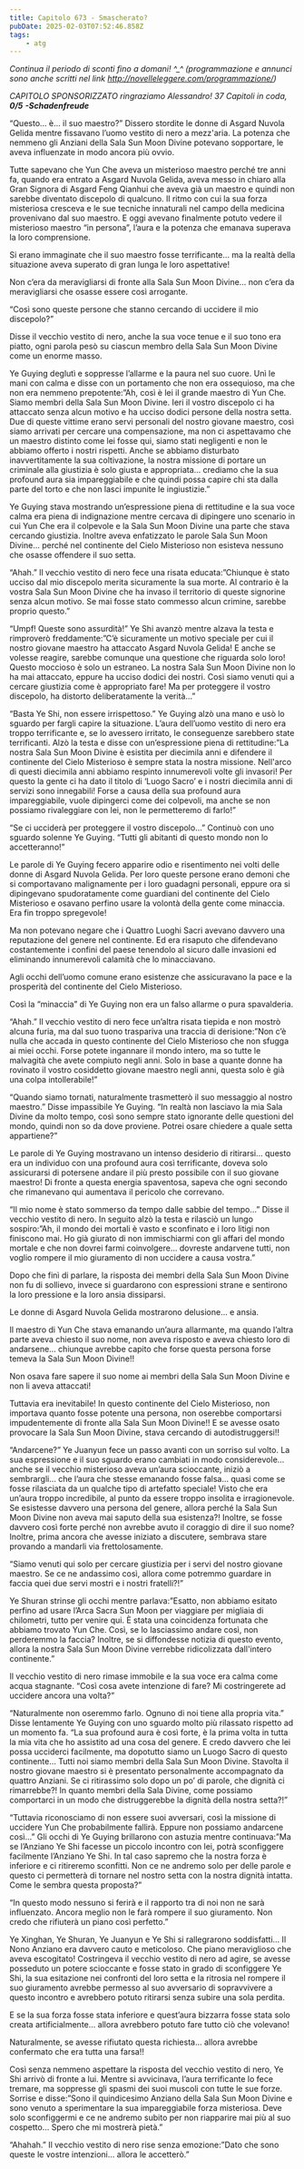 ```yaml
---
title: Capitolo 673 - Smascherato?
pubDate: 2025-02-03T07:52:46.858Z
tags:
    - atg
---
```



<em>Continua il periodo di sconti fino a domani! ^_^ (programmazione e annunci sono anche scritti nel link http://novelleleggere.com/programmazione/)</em>


<em>CAPITOLO SPONSORIZZATO ringraziamo Alessandro!</em>
<em>37 Capitoli in coda, <strong>0/5</strong></em>
<em><strong>-Schadenfreude</strong></em>


“Questo… è… il suo maestro?” Dissero stordite le donne di Asgard Nuvola Gelida mentre fissavano l’uomo vestito di nero a mezz'aria. La potenza che nemmeno gli Anziani della Sala Sun Moon Divine potevano sopportare, le aveva influenzate in modo ancora più ovvio.


Tutte sapevano che Yun Che aveva un misterioso maestro perché tre anni fa, quando era entrato a Asgard Nuvola Gelida, aveva messo in chiaro alla Gran Signora di Asgard Feng Qianhui che aveva già un maestro e quindi non sarebbe diventato discepolo di qualcuno. Il ritmo con cui la sua forza misteriosa cresceva e le sue tecniche innaturali nel campo della medicina provenivano dal suo maestro. E oggi avevano finalmente potuto vedere il misterioso maestro “in persona”, l’aura e la potenza che emanava superava la loro comprensione.


Si erano immaginate che il suo maestro fosse terrificante… ma la realtà della situazione aveva superato di gran lunga le loro aspettative!


Non c’era da meravigliarsi di fronte alla Sala Sun Moon Divine… non c’era da meravigliarsi che osasse essere così arrogante.


“Così sono queste persone che stanno cercando di uccidere il mio discepolo?”


Disse il vecchio vestito di nero, anche la sua voce tenue e il suo tono era piatto, ogni parola pesò su ciascun membro della Sala Sun Moon Divine come un enorme masso.


Ye Guying deglutì e soppresse l’allarme e la paura nel suo cuore. Unì le mani con calma e disse con un portamento che non era ossequioso, ma che non era nemmeno prepotente:”Ah, così è lei il grande maestro di Yun Che. Siamo membri della Sala Sun Moon Divine.
Ieri il vostro discepolo ci ha attaccato senza alcun motivo e ha ucciso dodici persone della nostra setta. Due di queste vittime erano servi personali del nostro giovane maestro, così siamo arrivati per cercare una compensazione, ma non ci aspettavamo che un maestro distinto come lei fosse qui, siamo stati negligenti e non le abbiamo offerto i nostri rispetti.
Anche se abbiamo disturbato inavvertitamente la sua coltivazione, la nostra missione di portare un criminale alla giustizia è solo giusta e appropriata… crediamo che la sua profound aura sia impareggiabile e che quindi possa capire chi sta dalla parte del torto e che non lasci impunite le ingiustizie.”


Ye Guying stava mostrando un’espressione piena di rettitudine e la sua voce calma era piena di indignazione mentre cercava di dipingere uno scenario in cui Yun Che era il colpevole e la Sala Sun Moon Divine una parte che stava cercando giustizia. Inoltre aveva enfatizzato le parole Sala Sun Moon Divine… perché nel continente del Cielo Misterioso non esisteva nessuno che osasse offendere il suo setta.


“Ahah.” Il vecchio vestito di nero fece una risata educata:”Chiunque è stato ucciso dal mio discepolo merita sicuramente la sua morte. Al contrario è la vostra Sala Sun Moon Divine che ha invaso il territorio di queste signorine senza alcun motivo. Se mai fosse stato commesso alcun crimine, sarebbe proprio questo.”


“Umpf! Queste sono assurdità!” Ye Shi avanzò mentre alzava la testa e rimproverò freddamente:”C’è sicuramente un motivo speciale per cui il nostro giovane maestro ha attaccato Asgard Nuvola Gelida!
E anche se volesse reagire, sarebbe comunque una questione che riguarda solo loro! Questo moccioso è solo un estraneo. La nostra Sala Sun Moon Divine non lo ha mai attaccato, eppure ha ucciso dodici dei nostri. Così siamo venuti qui a cercare giustizia come è appropriato fare! Ma per proteggere il vostro discepolo, ha distorto deliberatamente la verità…”


“Basta Ye Shi, non essere irrispettoso.” Ye Guying alzò una mano e usò lo sguardo per fargli capire la situazione. L’aura dell’uomo vestito di nero era troppo terrificante e, se lo avessero irritato, le conseguenze sarebbero state terrificanti.
Alzò la testa e disse con un’espressione piena di rettitudine:”La nostra Sala Sun Moon Divine è esistita per diecimila anni e difendere il continente del Cielo Misterioso è sempre stata la nostra missione. Nell'arco di questi diecimila anni abbiamo respinto innumerevoli volte gli invasori! Per questo la gente ci ha dato il titolo di ‘Luogo Sacro’ e i nostri diecimila anni di servizi sono innegabili!
Forse a causa della sua profound aura impareggiabile, vuole dipingerci come dei colpevoli, ma anche se non possiamo rivaleggiare con lei, non le permetteremo di farlo!”


“Se ci ucciderà per proteggere il vostro discepolo…” Continuò con uno sguardo solenne Ye Guying. “Tutti gli abitanti di questo mondo non lo accetteranno!”


Le parole di Ye Guying fecero apparire odio e risentimento nei volti delle donne di Asgard Nuvola Gelida. Per loro queste persone erano demoni che si comportavano malignamente per i loro guadagni personali, eppure ora si dipingevano spudoratamente come guardiani del continente del Cielo Misterioso e osavano perfino usare la volontà della gente come minaccia. Era fin troppo spregevole!


Ma non potevano negare che i Quattro Luoghi Sacri avevano davvero una reputazione del genere nel continente. Ed era risaputo che difendevano costantemente i confini del paese tenendolo al sicuro dalle invasioni ed eliminando innumerevoli calamità che lo minacciavano.


Agli occhi dell’uomo comune erano esistenze che assicuravano la pace e la prosperità del continente del Cielo Misterioso.


Così la “minaccia” di Ye Guying non era un falso allarme o pura spavalderia.


“Ahah.” Il vecchio vestito di nero fece un’altra risata tiepida e non mostrò alcuna furia, ma dal suo tuono traspariva una traccia di derisione:”Non c’è nulla che accada in questo continente del Cielo Misterioso che non sfugga ai miei occhi. Forse potete ingannare il mondo intero, ma so tutte le malvagità che avete compiuto negli anni. Solo in base a quante donne ha rovinato il vostro cosiddetto giovane maestro negli anni, questa solo è già una colpa intollerabile!”


“Quando siamo tornati, naturalmente trasmetterò il suo messaggio al nostro maestro.” Disse impassibile Ye Guying. “In realtà non lasciavo la mia Sala Divine da molto tempo, così sono sempre stato ignorante delle questioni del mondo, quindi non so da dove proviene. Potrei osare chiedere a quale setta appartiene?”


Le parole di Ye Guying mostravano un intenso desiderio di ritirarsi… questo era un individuo con una profound aura così terrificante, doveva solo assicurarsi di potersene andare il più presto possibile con il suo giovane maestro! Di fronte a questa energia spaventosa, sapeva che ogni secondo che rimanevano qui aumentava il pericolo che correvano.


“Il mio nome è stato sommerso da tempo dalle sabbie del tempo…” Disse il vecchio vestito di nero. In seguito alzò la testa e rilasciò un lungo sospiro:”Ah, il mondo dei mortali è vasto e sconfinato e i loro litigi non finiscono mai. Ho già giurato di non immischiarmi con gli affari del mondo mortale e che non dovrei farmi coinvolgere… dovreste andarvene tutti, non voglio rompere il mio giuramento di non uccidere a causa vostra.”


Dopo che finì di parlare, la risposta dei membri della Sala Sun Moon Divine non fu di sollievo, invece si guardarono con espressioni strane e sentirono la loro pressione e la loro ansia dissiparsi.


Le donne di Asgard Nuvola Gelida mostrarono delusione… e ansia.


Il maestro di Yun Che stava emanando un’aura allarmante, ma quando l’altra parte aveva chiesto il suo nome, non aveva risposto e aveva chiesto loro di andarsene… chiunque avrebbe capito che forse questa persona forse temeva la Sala Sun Moon Divine!!


Non osava fare sapere il suo nome ai membri della Sala Sun Moon Divine e non li aveva attaccati!


Tuttavia era inevitabile! In questo continente del Cielo Misterioso, non importava quanto fosse potente una persona, non oserebbe comportarsi impudentemente di fronte alla Sala Sun Moon Divine!! E se avesse osato provocare la Sala Sun Moon Divine, stava cercando di autodistruggersi!!


“Andarcene?” Ye Juanyun fece un passo avanti con un sorriso sul volto. La sua espressione e il suo sguardo erano cambiati in modo considerevole… anche se il vecchio misterioso aveva un’aura scioccante, iniziò a sembrargli… che l’aura che stesse emanando fosse falsa… quasi come se fosse rilasciata da un qualche tipo di artefatto speciale!
Visto che era un’aura troppo incredibile, al punto da essere troppo insolita e irragionevole. Se esistesse davvero una persona del genere, allora perché la Sala Sun Moon Divine non aveva mai saputo della sua esistenza?! Inoltre, se fosse davvero così forte perché non avrebbe avuto il coraggio di dire il suo nome?
Inoltre, prima ancora che avesse iniziato a discutere, sembrava stare provando a mandarli via frettolosamente.


“Siamo venuti qui solo per cercare giustizia per i servi del nostro giovane maestro. Se ce ne andassimo così, allora come potremmo guardare in faccia quei due servi mostri e i nostri fratelli?!”


Ye Shuran strinse gli occhi mentre parlava:”Esatto, non abbiamo esitato perfino ad usare l’Arca Sacra Sun Moon per viaggiare per migliaia di chilometri, tutto per venire qui. È stata una coincidenza fortunata che abbiamo trovato Yun Che. Così, se lo lasciassimo andare così, non perderemmo la faccia? Inoltre, se si diffondesse notizia di questo evento, allora la nostra Sala Sun Moon Divine verrebbe ridicolizzata dall'intero continente.”


Il vecchio vestito di nero rimase immobile e la sua voce era calma come acqua stagnante. “Così cosa avete intenzione di fare? Mi costringerete ad uccidere ancora una volta?”


“Naturalmente non oseremmo farlo. Ognuno di noi tiene alla propria vita.” Disse lentamente Ye Guying con uno sguardo molto più rilassato rispetto ad un momento fa. “La sua profound aura è così forte, è la prima volta in tutta la mia vita che ho assistito ad una cosa del genere. E credo davvero che lei possa ucciderci facilmente, ma dopotutto siamo un Luogo Sacro di questo continente… Tutti noi siamo membri della Sala Sun Moon Divine.
Stavolta il nostro giovane maestro si è presentato personalmente accompagnato da quattro Anziani. Se ci ritirassimo solo dopo un po’ di parole, che dignità ci rimarrebbe?! In quanto membri della Sala Divine, come possiamo comportarci in un modo che distruggerebbe la dignità della nostra setta?!”


“Tuttavia riconosciamo di non essere suoi avversari, così la missione di uccidere Yun Che probabilmente fallirà. Eppure non possiamo andarcene così…” Gli occhi di Ye Guying brillarono con astuzia mentre continuava:”Ma se l’Anziano Ye Shi facesse un piccolo incontro con lei, potrà sconfiggere facilmente l’Anziano Ye Shi. In tal caso sapremo che la nostra forza è inferiore e ci ritireremo sconfitti. Non ce ne andremo solo per delle parole e questo ci permetterà di tornare nel nostro setta con la nostra dignità intatta. Come le sembra questa proposta?”


“In questo modo nessuno si ferirà e il rapporto tra di noi non ne sarà influenzato. Ancora meglio non le farà rompere il suo giuramento. Non credo che rifiuterà un piano così perfetto.”


Ye Xinghan, Ye Shuran, Ye Juanyun e Ye Shi si rallegrarono soddisfatti… Il Nono Anziano era davvero cauto e meticoloso. Che piano meraviglioso che aveva escogitato! Costringeva il vecchio vestito di nero ad agire, se avesse posseduto un potere scioccante e fosse stato in grado di sconfiggere Ye Shi, la sua esitazione nei confronti del loro setta e la ritrosia nel rompere il suo giuramento avrebbe permesso al suo avversario di sopravvivere a questo incontro e avrebbero potuto ritirarsi senza subire una sola perdita.


E se la sua forza fosse stata inferiore e quest’aura bizzarra fosse stata solo creata artificialmente… allora avrebbero potuto fare tutto ciò che volevano!


Naturalmente, se avesse rifiutato questa richiesta… allora avrebbe confermato che era tutta una farsa!!


Così senza nemmeno aspettare la risposta del vecchio vestito di nero, Ye Shi arrivò di fronte a lui. Mentre si avvicinava, l’aura terrificante lo fece tremare, ma soppresse gli spasmi dei suoi muscoli con tutte le sue forze. Sorrise e disse:”Sono il quindicesimo Anziano della Sala Sun Moon Divine e sono venuto a sperimentare la sua impareggiabile forza misteriosa.
Deve solo sconfiggermi e ce ne andremo subito per non riapparire mai più al suo cospetto… Spero che mi mostrerà pietà.”


“Ahahah.” Il vecchio vestito di nero rise senza emozione:”Dato che sono queste le vostre intenzioni… allora le accetterò.”
                                


                                



